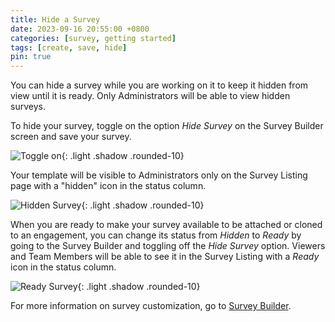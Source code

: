 ```yaml
---
title: Hide a Survey
date: 2023-09-16 20:55:00 +0800
categories: [survey, getting started]
tags: [create, save, hide]
pin: true
---
```

You can hide a survey while you are working on it to keep it hidden from view until it is ready. Only Administrators will be able to view hidden surveys.

To hide your survey, toggle on the option *Hide Survey* on the Survey Builder screen and save your survey.
   
![Toggle on](/assets/UserGuideImages/Images/hide-a-survey/hide-a-survey-image-of-toggle-on-hide-survey-on-survey-builder.png){: .light .shadow .rounded-10}

Your template will be visible to Administrators only on the Survey Listing page with a "hidden" icon in the status column. 

![Hidden Survey](/assets/UserGuideImages/Images/hide-a-survey/hide-a-survey-survey-listing-page-showing-a-hidden-survey.png){: .light .shadow .rounded-10}

When you are ready to make your survey available to be attached or cloned to an engagement, you can change its status from *Hidden* to *Ready* by going to the Survey Builder and toggling off the *Hide Survey* option. Viewers and Team Members will be able to see it in the Survey Listing with a *Ready* icon in the status column. 

![Ready Survey](/assets/UserGuideImages/Images/hide-a-survey/hide-a-survey-survey-listing-page-showing-a-ready-survey.png){: .light .shadow .rounded-10}

For more information on survey customization, go to [Survey Builder](/met-guide/posts/survey-builder/).
